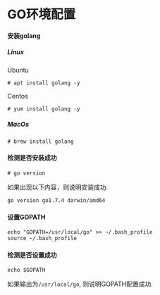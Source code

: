 # GO环境配置

#### 安装golang

##### Linux
Ubuntu
```
# apt install golang -y
```

Centos
```
# yum install golang -y 
```

##### MacOs
```
# brew install golang
```

#### 检测是否安装成功
```
# go version 
```
如果出现以下内容，则说明安装成功.
```
go version go1.7.4 darwin/amd64
```

#### 设置GOPATH

```
echo "GOPATH=/usr/local/go" >> ~/.bash_profile
source ~/.bash_profile
```

#### 检测是否设置成功
```
echo $GOPATH
```
如果输出为`/usr/local/go`, 则说明GOPATH配置成功.
